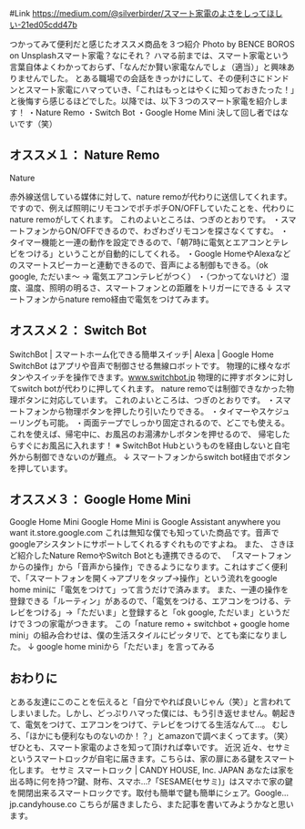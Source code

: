 <!-- 
title: スマート家電のよさをしってほしい
date: 2019-03-26T00:00:00+09:00
draft: false
description: description
-->
#Link
https://medium.com/@silverbirder/スマート家電のよさをしってほしい-21ed05cdd47b

つかってみて便利だと感じたオススメ商品を３つ紹介
Photo by BENCE BOROS on Unsplashスマート家電？なにそれ？
ハマる前までは、スマート家電という言葉自体よくわかっておらず、「なんだか賢い家電なんでしょ（適当）」と興味ありませんでした。
とある職場での会話をきっかけにして、その便利さにドンドンとスマート家電にハマっていき、「これはもっとはやくに知っておきたった！」と後悔すら感じるほどでした。以降では、以下３つのスマート家電を紹介します！
・Nature Remo
・Switch Bot
・Google Home Mini
決して回し者ではないです（笑）

## オススメ１： Nature Remo
Nature

赤外線送信している媒体に対して、nature remoが代わりに送信してくれます。ですので、例えば照明にリモコンでポチポチON/OFFしていたことを、代わりにnature remoがしてくれます。
これのよいところは、つぎのとおりです。
・スマートフォンからON/OFFできるので、わざわざリモコンを探さなくてすむ。
・タイマー機能と一連の動作を設定できるので、「朝7時に電気とエアコンとテレビをつける」ということが自動的にしてくれる。
・Google HomeやAlexaなどのスマートスピーカーと連動できるので、音声による制御もできる。（ok google, ただいま〜 → 電気エアコンテレビがつく）
・（つかってないけど）湿度、温度、照明の明るさ、スマートフォンとの距離をトリガーにできる
↓ スマートフォンからnature remo経由で電気をつけてみます。



## オススメ２： Switch Bot
SwitchBot | スマートホーム化できる簡単スイッチ| Alexa | Google Home
SwitchBot はアプリや音声で制御させる無線ロボットです。 物理的に様々なボタンやスイッチを操作できます。www.switchbot.jp
物理的に押すボタンに対してswitch botが代わりに押してくれます。
nature remoでは制御できなかった物理ボタンに対応しています。
これのよいところは、つぎのとおりです。
・スマートフォンから物理ボタンを押したり引いたりできる。
・タイマーやスケジューリングも可能。
・両面テープでしっかり固定されるので、どこでも使える。
これを使えば、帰宅中に、お風呂のお湯沸かしボタンを押せるので、
帰宅したらすぐにお風呂に入れます！
※ SwitchBot Hubというものを経由しないと自宅外から制御できないのが難点。
↓ スマートフォンからswitch bot経由でボタンを押しています。



## オススメ３： Google Home Mini
Google Home Mini
Google Home Mini is Google Assistant anywhere you want it.store.google.com
これは無知な僕でも知っていた商品です。音声でgoogleアシスタントにサポートしてくれるすぐれものですよね。
また、
さきほど紹介したNature RemoやSwitch Botとも連携できるので、
「スマートフォンからの操作」から「音声から操作」できるようになります。これはすごく便利で、「スマートフォンを開く→アプリをタップ→操作」という流れをgoogle home miniに「電気をつけて」って言うだけで済みます。
また、一連の操作を登録できる「ルーティン」があるので、「電気をつける、エアコンをつける、テレビをつける」→「ただいま」と登録すると「ok google, ただいま」というだけで３つの家電がつきます。
この「nature remo + switchbot + google home mini」の組み合わせは、僕の生活スタイルにピッタリで、とても楽になりました。
↓ google home miniから「ただいま」を言ってみる



## おわりに
とある友達にこのことを伝えると「自分でやれば良いじゃん（笑）」と言われてしまいました。しかし、どっぷりハマった僕には、もう引き返せません。朝起きて、電気をつけて、エアコンをつけて、テレビをつけてる生活なんて…。
むしろ、「ほかにも便利なものないのか！？」とamazonで調べまくってます。（笑）
ぜひとも、スマート家電のよさを知って頂ければ幸いです。
近況
近々、セサミというスマートロックが自宅に届きます。こちらは、家の扉にある鍵をスマート化します。
セサミ スマートロック | CANDY HOUSE, Inc. JAPAN
あなたは家を出る時に何を持つ?鍵、財布、スマホ...?「SESAME(セサミ)」はスマホで家の鍵を開閉出来るスマートロックです。取付も簡単で鍵も簡単にシェア。Google…jp.candyhouse.co
こちらが届きましたら、また記事を書いてみようかなと思います。
